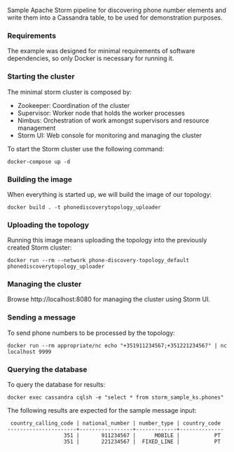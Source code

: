 Sample Apache Storm pipeline for discovering phone number elements and write them into a Cassandra table, to be used for demonstration purposes.

### Requirements

The example was designed for minimal requirements of software dependencies, so only Docker is necessary for running it.

### Starting the cluster

The minimal storm cluster is composed by:

- Zookeeper: Coordination of the cluster
- Supervisor: Worker node that holds the worker processes
- Nimbus: Orchestration of work amongst supervisors and resource management
- Storm UI: Web console for monitoring and managing the cluster

To start the Storm cluster use the following command:

    docker-compose up -d

### Building the image

When everything is started up, we will build the image of our topology:

    docker build . -t phonediscoverytopology_uploader

### Uploading the topology

Running this image means uploading the topology into the previously created Storm cluster:

    docker run --rm --network phone-discovery-topology_default phonediscoverytopology_uploader

### Managing the cluster

Browse http://localhost:8080 for managing the cluster using Storm UI.

### Sending a message

To send phone numbers to be processed by the topology:

    docker run --rm appropriate/nc echo "+351911234567;+351221234567" | nc localhost 9999

### Querying the database

To query the database for results:

    docker exec cassandra cqlsh -e "select * from storm_sample_ks.phones"

The following results are expected for the sample message input:

     country_calling_code | national_number | number_type | country_code
    ----------------------+-----------------+-------------+--------------
                      351 |       911234567 |      MOBILE |           PT
                      351 |       221234567 |  FIXED_LINE |           PT

